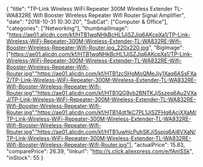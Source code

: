 {
	"title": "TP-Link Wireless WiFi Repeater 300M Wireless Extender TL-WA832RE Wifi Booster Wireless Repeater Wifi Router Signal Amplifier",
	"date": "2018-10-31 10:30:20",
	"SubCat": ["Computer & Office"],
	"categories": ["Networking"],
	"thumbnailImage": "https://ae01.alicdn.com/kf/HTB1wqNHkBcHL1JjSZJiq6AKcpXa1/TP-Link-Wireless-WiFi-Repeater-300M-Wireless-Extender-TL-WA832RE-Wifi-Booster-Wireless-Repeater-Wifi-Router.jpg_220x220.jpg",
	"BigImage": ["https://ae01.alicdn.com/kf/HTB1wqNHkBcHL1JjSZJiq6AKcpXa1/TP-Link-Wireless-WiFi-Repeater-300M-Wireless-Extender-TL-WA832RE-Wifi-Booster-Wireless-Repeater-Wifi-Router.jpg","https://ae01.alicdn.com/kf/HTB1zcSHgMoQMeJjy1Xaq6ASsFXaZ/TP-Link-Wireless-WiFi-Repeater-300M-Wireless-Extender-TL-WA832RE-Wifi-Booster-Wireless-Repeater-Wifi-Router.jpg","https://ae01.alicdn.com/kf/HTB1QG9vb2BNTKJjSszeq6Au2VXaJ/TP-Link-Wireless-WiFi-Repeater-300M-Wireless-Extender-TL-WA832RE-Wifi-Booster-Wireless-Repeater-Wifi-Router.jpg","https://ae01.alicdn.com/kf/HTB14dt1kC7PL1JjSZFHq6AciXXaM/TP-Link-Wireless-WiFi-Repeater-300M-Wireless-Extender-TL-WA832RE-Wifi-Booster-Wireless-Repeater-Wifi-Router.jpg","https://ae01.alicdn.com/kf/HTB1uwhlcPuhSKJjSspjq6Ai8VXaN/TP-Link-Wireless-WiFi-Repeater-300M-Wireless-Extender-TL-WA832RE-Wifi-Booster-Wireless-Repeater-Wifi-Router.jpg"],
	"actualPrice": 15.83,
	"comparePrice": 26.39,
	"linkurl": "http://s.click.aliexpress.com/e/fAniSSk",
	"inStock": 55
}
